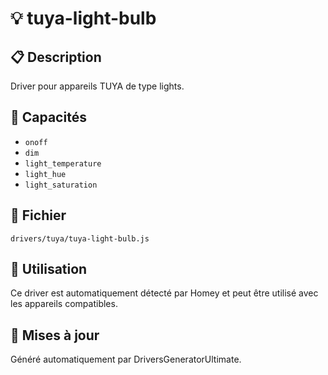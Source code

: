 # 💡 tuya-light-bulb

## 📋 Description

Driver pour appareils TUYA de type lights.

## 🔧 Capacités

- `onoff`
- `dim`
- `light_temperature`
- `light_hue`
- `light_saturation`

## 📁 Fichier

`drivers/tuya/tuya-light-bulb.js`

## 🎯 Utilisation

Ce driver est automatiquement détecté par Homey et peut être utilisé avec les appareils compatibles.

## 🔄 Mises à jour

Généré automatiquement par DriversGeneratorUltimate.
